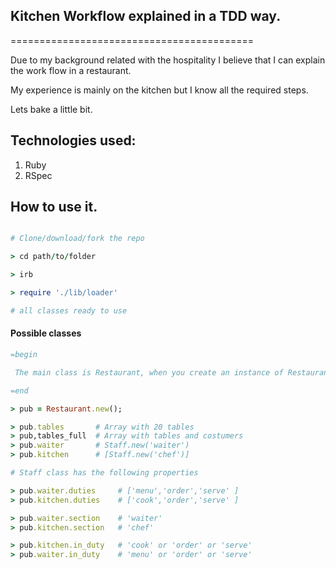 ## Kitchen Workflow explained in a TDD way.
==========================================

Due to my background related with the hospitality I believe that I can explain the work flow in a restaurant.

My experience is mainly on the kitchen but I know all the required steps.

Lets bake a little bit.

## Technologies used:

1. Ruby
2. RSpec

## How to use it.

```ruby

# Clone/download/fork the repo

> cd path/to/folder

> irb

> require './lib/loader'

# all classes ready to use

```

#### Possible classes

```ruby
=begin

 The main class is Restaurant, when you create an instance of Restaurant, it contains the following:

=end

> pub = Restaurant.new();

> pub.tables       # Array with 20 tables
> pub,tables_full  # Array with tables and costumers
> pub.waiter       # Staff.new('waiter')
> pub.kitchen      # [Staff.new('chef')]

# Staff class has the following properties

> pub.waiter.duties     # ['menu','order','serve' ] 
> pub.kitchen.duties    # ['cook','order','serve' ]

> pub.waiter.section    # 'waiter' 
> pub.kitchen.section   # 'chef'

> pub.kitchen.in_duty   # 'cook' or 'order' or 'serve' 
> pub.waiter.in_duty    # 'menu' or 'order' or 'serve' 





```


















